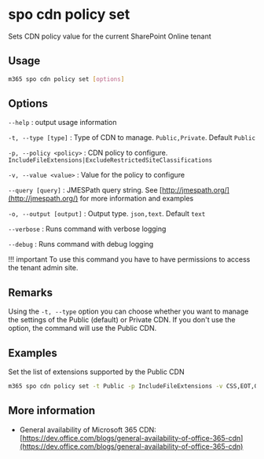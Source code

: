 # spo cdn policy set

Sets CDN policy value for the current SharePoint Online tenant

## Usage

```sh
m365 spo cdn policy set [options]
```

## Options

`--help`
: output usage information

`-t, --type [type]`
: Type of CDN to manage. `Public,Private`. Default `Public`

`-p, --policy <policy>`
: CDN policy to configure. `IncludeFileExtensions|ExcludeRestrictedSiteClassifications`

`-v, --value <value>`
: Value for the policy to configure

`--query [query]`
: JMESPath query string. See [http://jmespath.org/](http://jmespath.org/) for more information and examples

`-o, --output [output]`
: Output type. `json,text`. Default `text`

`--verbose`
: Runs command with verbose logging

`--debug`
: Runs command with debug logging

!!! important
    To use this command you have to have permissions to access the tenant admin site.

## Remarks

Using the `-t, --type` option you can choose whether you want to manage the settings of the Public (default) or Private CDN. If you don't use the option, the command will use the Public CDN.

## Examples

Set the list of extensions supported by the Public CDN

```sh
m365 spo cdn policy set -t Public -p IncludeFileExtensions -v CSS,EOT,GIF,ICO,JPEG,JPG,JS,MAP,PNG,SVG,TTF,WOFF,JSON
```

## More information

- General availability of Microsoft 365 CDN: [https://dev.office.com/blogs/general-availability-of-office-365-cdn](https://dev.office.com/blogs/general-availability-of-office-365-cdn)